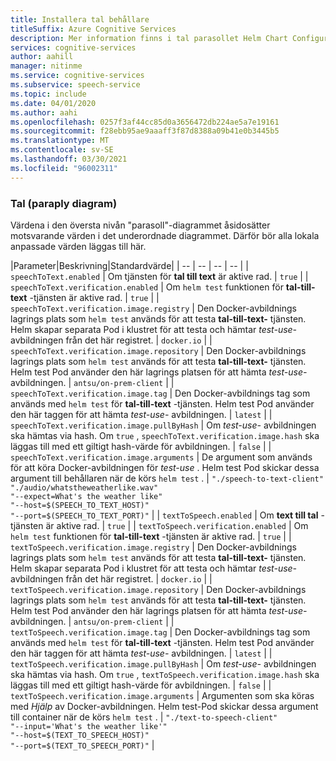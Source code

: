 ```yaml
---
title: Installera tal behållare
titleSuffix: Azure Cognitive Services
description: Mer information finns i tal parasollet Helm Chart Configuration Options.
services: cognitive-services
author: aahill
manager: nitinme
ms.service: cognitive-services
ms.subservice: speech-service
ms.topic: include
ms.date: 04/01/2020
ms.author: aahi
ms.openlocfilehash: 0257f3af44cc85d0a3656472db224ae5a7e19161
ms.sourcegitcommit: f28ebb95ae9aaaff3f87d8388a09b41e0b3445b5
ms.translationtype: MT
ms.contentlocale: sv-SE
ms.lasthandoff: 03/30/2021
ms.locfileid: "96002311"
---
```

### <a name="speech-umbrella-chart"></a>Tal (paraply diagram)

Värdena i den översta nivån "parasoll"-diagrammet åsidosätter motsvarande värden i det underordnade diagrammet. Därför bör alla lokala anpassade värden läggas till här.

|Parameter|Beskrivning|Standardvärde|
| -- | -- | -- | -- |
| `speechToText.enabled` | Om tjänsten för **tal till text** är aktive rad. | `true` |
| `speechToText.verification.enabled` | Om `helm test` funktionen för **tal-till-text** -tjänsten är aktive rad. | `true` |
| `speechToText.verification.image.registry` | Den Docker-avbildnings lagrings plats som `helm test` används för att testa **tal-till-text-** tjänsten. Helm skapar separata Pod i klustret för att testa och hämtar *test-use-* avbildningen från det här registret. | `docker.io` |
| `speechToText.verification.image.repository` | Den Docker-avbildnings lagrings plats som `helm test` används för att testa **tal-till-text-** tjänsten. Helm test Pod använder den här lagrings platsen för att hämta *test-use-* avbildningen. | `antsu/on-prem-client` |
| `speechToText.verification.image.tag` | Den Docker-avbildnings tag som används med `helm test` för **tal-till-text** -tjänsten. Helm test Pod använder den här taggen för att hämta *test-use-* avbildningen. | `latest` |
| `speechToText.verification.image.pullByHash` | Om *test-use-* avbildningen ska hämtas via hash. Om `true` , `speechToText.verification.image.hash` ska läggas till med ett giltigt hash-värde för avbildningen. | `false` |
| `speechToText.verification.image.arguments` | De argument som används för att köra Docker-avbildningen för *test-use* . Helm test Pod skickar dessa argument till behållaren när de körs `helm test` . | `"./speech-to-text-client"`<br/> `"./audio/whatstheweatherlike.wav"` <br/> `"--expect=What's the weather like"`<br/>`"--host=$(SPEECH_TO_TEXT_HOST)"`<br/>`"--port=$(SPEECH_TO_TEXT_PORT)"` |
| `textToSpeech.enabled` | Om **text till tal** -tjänsten är aktive rad. | `true` |
| `textToSpeech.verification.enabled` | Om `helm test` funktionen för **tal-till-text** -tjänsten är aktive rad. | `true` |
| `textToSpeech.verification.image.registry` | Den Docker-avbildnings lagrings plats som `helm test` används för att testa **tal-till-text-** tjänsten. Helm skapar separata Pod i klustret för att testa och hämtar *test-use-* avbildningen från det här registret. | `docker.io` |
| `textToSpeech.verification.image.repository` | Den Docker-avbildnings lagrings plats som `helm test` används för att testa **tal-till-text-** tjänsten. Helm test Pod använder den här lagrings platsen för att hämta *test-use-* avbildningen. | `antsu/on-prem-client` |
| `textToSpeech.verification.image.tag` | Den Docker-avbildnings tag som används med `helm test` för **tal-till-text** -tjänsten. Helm test Pod använder den här taggen för att hämta *test-use-* avbildningen. | `latest` |
| `textToSpeech.verification.image.pullByHash` | Om *test-use-* avbildningen ska hämtas via hash. Om `true` , `textToSpeech.verification.image.hash` ska läggas till med ett giltigt hash-värde för avbildningen. | `false` |
| `textToSpeech.verification.image.arguments` | Argumenten som ska köras med *Hjälp* av Docker-avbildningen. Helm test-Pod skickar dessa argument till container när de körs `helm test` . | `"./text-to-speech-client"`<br/> `"--input='What's the weather like'"` <br/> `"--host=$(TEXT_TO_SPEECH_HOST)"`<br/>`"--port=$(TEXT_TO_SPEECH_PORT)"` |